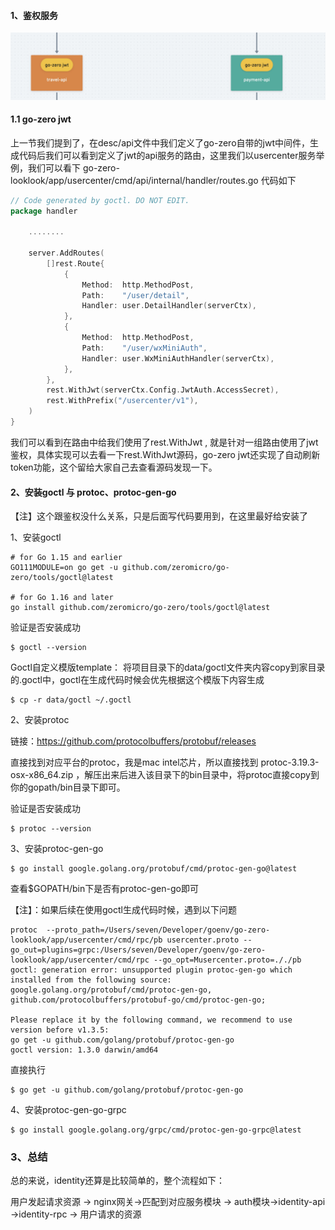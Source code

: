 
#### 1、鉴权服务

![image-20220118120646779](./images/3/go-zero-jwt.jpg)





#### 1.1 go-zero jwt

上一节我们提到了，在desc/api文件中我们定义了go-zero自带的jwt中间件，生成代码后我们可以看到定义了jwt的api服务的路由，这里我们以usercenter服务举例，我们可以看下 go-zero-looklook/app/usercenter/cmd/api/internal/handler/routes.go 代码如下

```go
// Code generated by goctl. DO NOT EDIT.
package handler

	........

	server.AddRoutes(
		[]rest.Route{
			{
				Method:  http.MethodPost,
				Path:    "/user/detail",
				Handler: user.DetailHandler(serverCtx),
			},
			{
				Method:  http.MethodPost,
				Path:    "/user/wxMiniAuth",
				Handler: user.WxMiniAuthHandler(serverCtx),
			},
		},
		rest.WithJwt(serverCtx.Config.JwtAuth.AccessSecret),
		rest.WithPrefix("/usercenter/v1"),
	)
}

```

我们可以看到在路由中给我们使用了rest.WithJwt , 就是针对一组路由使用了jwt鉴权，具体实现可以去看一下rest.WithJwt源码，go-zero jwt还实现了自动刷新token功能，这个留给大家自己去查看源码发现一下。





#### 2、安装goctl 与 protoc、protoc-gen-go

【注】这个跟鉴权没什么关系，只是后面写代码要用到，在这里最好给安装了

1、安装goctl

```shell
# for Go 1.15 and earlier
GO111MODULE=on go get -u github.com/zeromicro/go-zero/tools/goctl@latest

# for Go 1.16 and later
go install github.com/zeromicro/go-zero/tools/goctl@latest
```

验证是否安装成功

```shell
$ goctl --version
```

Goctl自定义模版template： 将项目目录下的data/goctl文件夹内容copy到家目录的.goctl中，goctl在生成代码时候会优先根据这个模版下内容生成

```shell
$ cp -r data/goctl ~/.goctl
```



2、安装protoc

链接：https://github.com/protocolbuffers/protobuf/releases

直接找到对应平台的protoc，我是mac intel芯片，所以直接找到 protoc-3.19.3-osx-x86_64.zip ，解压出来后进入该目录下的bin目录中，将protoc直接copy到你的gopath/bin目录下即可。

验证是否安装成功

```shell
$ protoc --version
```



3、安装protoc-gen-go

```shell
$ go install google.golang.org/protobuf/cmd/protoc-gen-go@latest 
```

查看$GOPATH/bin下是否有protoc-gen-go即可

【注】：如果后续在使用goctl生成代码时候，遇到以下问题

```shell
protoc  --proto_path=/Users/seven/Developer/goenv/go-zero-looklook/app/usercenter/cmd/rpc/pb usercenter.proto --go_out=plugins=grpc:/Users/seven/Developer/goenv/go-zero-looklook/app/usercenter/cmd/rpc --go_opt=Musercenter.proto=././pb
goctl: generation error: unsupported plugin protoc-gen-go which installed from the following source:
google.golang.org/protobuf/cmd/protoc-gen-go, 
github.com/protocolbuffers/protobuf-go/cmd/protoc-gen-go;

Please replace it by the following command, we recommend to use version before v1.3.5:
go get -u github.com/golang/protobuf/protoc-gen-go
goctl version: 1.3.0 darwin/amd64
```

直接执行 

```shell
$ go get -u github.com/golang/protobuf/protoc-gen-go
```



4、安装protoc-gen-go-grpc

```shell
$ go install google.golang.org/grpc/cmd/protoc-gen-go-grpc@latest
```





### 3、总结

总的来说，identity还算是比较简单的，整个流程如下：

用户发起请求资源 -> nginx网关->匹配到对应服务模块 -> auth模块->identity-api ->identity-rpc -> 用户请求的资源









